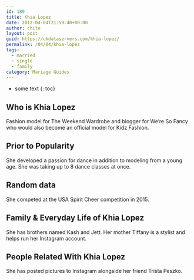 ```yaml
---
id: 189
title: Khia Lopez
date: 2012-04-04T21:59:40+00:00
author: chito
layout: post
guid: https://ukdataservers.com/khia-lopez/
permalink: /04/04/khia-lopez  
tags:
  - married
  - single
  - family
category: Mariage Guides
---
```


* some text
{: toc}


## Who is  Khia Lopez
                  
                  
                  
Fashion model for The Weekend Wardrobe and blogger for We&#8217;re So Fancy who would also become an official model for Kidz Fashion. 
                  
                
                
                
## Prior to Popularity 
                  
                  
                  
She developed a passion for dance in addition to modeling from a young age. She was taking up to 8 dance classes at once.
                  
                
                
                
## Random data 
                  
                  
                  
She competed at the USA Spirit Cheer competition in 2015.
                  
                
                
                
## Family & Everyday Life of Khia Lopez
                  
                  
                  
She has brothers named Kash and Jett. Her mother Tiffany is a stylist and helps run her Instagram account.
                  
                
                
                
## People Related With  Khia Lopez
                  
                  
                  
She has posted pictures to Instagram alongside her friend Trista Peszko.
                  
                
              
            
          
          
          
    
    
  
